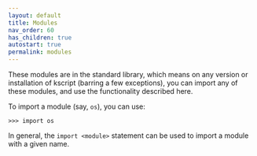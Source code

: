 ```yaml
---
layout: default
title: Modules
nav_order: 60
has_children: true
autostart: true
permalink: modules
---
```


These modules are in the standard library, which means on any version or installation of kscript (barring a few exceptions), you can import any of these modules, and use the functionality described here.

To import a module (say, `os`), you can use:

```ks
>>> import os
```

In general, the `import <module>` statement can be used to import a module with a given name. 



